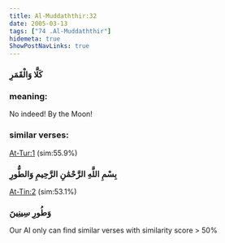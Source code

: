 ```yaml
---
title: Al-Muddaththir:32
date: 2005-03-13
tags: ["74 .Al-Muddaththir"]
hidemeta: true 
ShowPostNavLinks: true 
---
```

### كَلَّا وَالْقَمَرِ
### meaning: 
No indeed! By the Moon!
### similar verses: 

[At-Tur:1](/52/1) (sim:55.9%)

### بِسْمِ اللَّهِ الرَّحْمَٰنِ الرَّحِيمِ وَالطُّورِ

[At-Tin:2](/95/2) (sim:53.1%)

### وَطُورِ سِينِينَ

Our AI only can find similar verses with similarity score > 50% 


